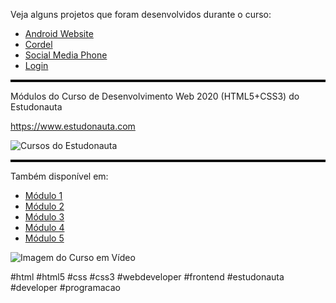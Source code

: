<p>Veja alguns projetos que foram desenvolvidos durante o curso:</p>
<ul>
  <li><a href="https://fecamarg.github.io/html-css-estudonauta/desafios/010-android-website/index.html">Android Website</a></li>
  <li><a href="https://fecamarg.github.io/html-css-estudonauta/desafios/012-cordel/index.html">Cordel</a></li>
  <li><a href="https://fecamarg.github.io/html-css-estudonauta/desafios/014-social-media-phone/index.html">Social Media Phone</a></li>
  <li><a href="https://fecamarg.github.io/html-css-estudonauta/exercicios/ex026/mq006-projeto-login/index.html">Login</a></li>
</ul>
<hr style="border-top: 3px solid black;">
<p>Módulos do Curso de Desenvolvimento Web 2020 (HTML5+CSS3) do Estudonauta</p>
<p><a href="https://www.estudonauta.com/">https://www.estudonauta.com</a></p>
<img src="https://github.com/user-attachments/assets/a6613395-ebc7-470f-81f3-121ee6e81f44" alt="Cursos do Estudonauta">
<br>
<hr style="border-top: 3px solid black;">
<p>Também disponível em:</p>
<ul>
  <li><a href="https://www.cursoemvideo.com/curso/html5-css3-modulo1/">Módulo 1</a></li>
  <li><a href="https://www.cursoemvideo.com/curso/curso-html5-e-css3-modulo-2-de-5-40-horas/">Módulo 2</a></li>
  <li><a href="https://www.cursoemvideo.com/curso/curso-html5-e-css3-modulo-3-de-5-40-horas/">Módulo 3</a></li>
  <li><a href="https://www.cursoemvideo.com/curso/curso-html5-e-css3-modulo-4-de-5-40-horas/">Módulo 4</a></li>
  <li><a href="https://www.cursoemvideo.com/curso/curso-html5-e-css3-modulo-5-de-5-40-horas/">Módulo 5</a></li>
</ul>
<img src="https://user-images.githubusercontent.com/126820611/232139485-fd5b4c73-1bf7-4c8d-930e-b98426f36156.png" alt="Imagem do Curso em Vídeo">
<p>#html #html5 #css #css3 #webdeveloper #frontend #estudonauta #developer #programacao</p>

